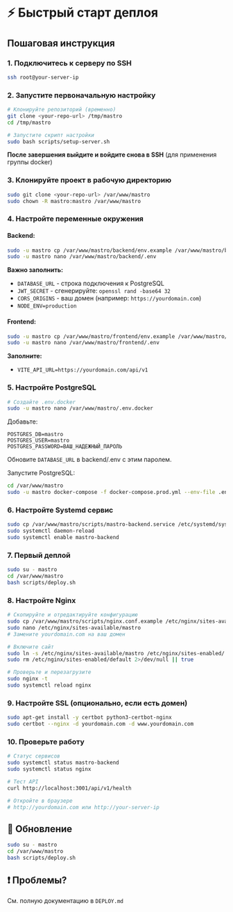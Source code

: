 # ⚡ Быстрый старт деплоя

## Пошаговая инструкция

### 1. Подключитесь к серверу по SSH

```bash
ssh root@your-server-ip
```

### 2. Запустите первоначальную настройку

```bash
# Клонируйте репозиторий (временно)
git clone <your-repo-url> /tmp/mastro
cd /tmp/mastro

# Запустите скрипт настройки
sudo bash scripts/setup-server.sh
```

**После завершения выйдите и войдите снова в SSH** (для применения группы docker)

### 3. Клонируйте проект в рабочую директорию

```bash
sudo git clone <your-repo-url> /var/www/mastro
sudo chown -R mastro:mastro /var/www/mastro
```

### 4. Настройте переменные окружения

#### Backend:
```bash
sudo -u mastro cp /var/www/mastro/backend/env.example /var/www/mastro/backend/.env
sudo -u mastro nano /var/www/mastro/backend/.env
```

**Важно заполнить:**
- `DATABASE_URL` - строка подключения к PostgreSQL
- `JWT_SECRET` - сгенерируйте: `openssl rand -base64 32`
- `CORS_ORIGINS` - ваш домен (например: `https://yourdomain.com`)
- `NODE_ENV=production`

#### Frontend:
```bash
sudo -u mastro cp /var/www/mastro/frontend/env.example /var/www/mastro/frontend/.env
sudo -u mastro nano /var/www/mastro/frontend/.env
```

**Заполните:**
- `VITE_API_URL=https://yourdomain.com/api/v1`

### 5. Настройте PostgreSQL

```bash
# Создайте .env.docker
sudo -u mastro nano /var/www/mastro/.env.docker
```

Добавьте:
```env
POSTGRES_DB=mastro
POSTGRES_USER=mastro
POSTGRES_PASSWORD=ВАШ_НАДЕЖНЫЙ_ПАРОЛЬ
```

Обновите `DATABASE_URL` в backend/.env с этим паролем.

Запустите PostgreSQL:
```bash
cd /var/www/mastro
sudo -u mastro docker-compose -f docker-compose.prod.yml --env-file .env.docker up -d postgres
```

### 6. Настройте Systemd сервис

```bash
sudo cp /var/www/mastro/scripts/mastro-backend.service /etc/systemd/system/
sudo systemctl daemon-reload
sudo systemctl enable mastro-backend
```

### 7. Первый деплой

```bash
sudo su - mastro
cd /var/www/mastro
bash scripts/deploy.sh
```

### 8. Настройте Nginx

```bash
# Скопируйте и отредактируйте конфигурацию
sudo cp /var/www/mastro/scripts/nginx.conf.example /etc/nginx/sites-available/mastro
sudo nano /etc/nginx/sites-available/mastro
# Замените yourdomain.com на ваш домен

# Включите сайт
sudo ln -s /etc/nginx/sites-available/mastro /etc/nginx/sites-enabled/
sudo rm /etc/nginx/sites-enabled/default 2>/dev/null || true

# Проверьте и перезагрузите
sudo nginx -t
sudo systemctl reload nginx
```

### 9. Настройте SSL (опционально, если есть домен)

```bash
sudo apt-get install -y certbot python3-certbot-nginx
sudo certbot --nginx -d yourdomain.com -d www.yourdomain.com
```

### 10. Проверьте работу

```bash
# Статус сервисов
sudo systemctl status mastro-backend
sudo systemctl status nginx

# Тест API
curl http://localhost:3001/api/v1/health

# Откройте в браузере
# http://yourdomain.com или http://your-server-ip
```

## 🔄 Обновление

```bash
sudo su - mastro
cd /var/www/mastro
bash scripts/deploy.sh
```

## ❗ Проблемы?

См. полную документацию в `DEPLOY.md`

